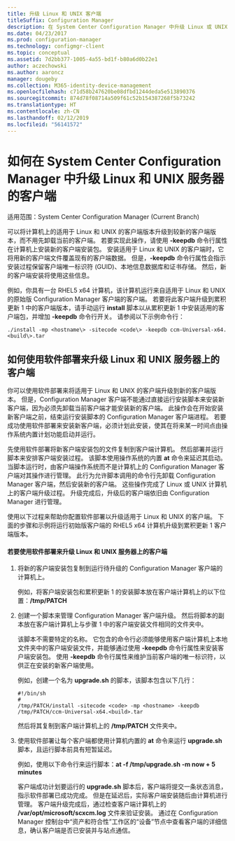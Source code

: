 ```yaml
---
title: 升级 Linux 和 UNIX 客户端
titleSuffix: Configuration Manager
description: 在 System Center Configuration Manager 中升级 Linux 或 UNIX 服务器上的客户端。
ms.date: 04/23/2017
ms.prod: configuration-manager
ms.technology: configmgr-client
ms.topic: conceptual
ms.assetid: 7d2bb377-1005-4a55-bd1f-b80a6d0b22e1
author: aczechowski
ms.author: aaroncz
manager: dougeby
ms.collection: M365-identity-device-management
ms.openlocfilehash: c71d58b247620be08dfbd1244deda5e513890376
ms.sourcegitcommit: 874d78f08714a509f61c52b154387268f5b73242
ms.translationtype: HT
ms.contentlocale: zh-CN
ms.lasthandoff: 02/12/2019
ms.locfileid: "56141572"
---
```

# <a name="how-to-upgrade-clients-for-linux-and-unix-servers-in-system-center-configuration-manager"></a>如何在 System Center Configuration Manager 中升级 Linux 和 UNIX 服务器的客户端

适用范围：System Center Configuration Manager (Current Branch)

可以将计算机上的适用于 Linux 和 UNIX 的客户端版本升级到较新的客户端版本，而不用先卸载当前的客户端。 若要实现此操作，请使用 **-keepdb** 命令行属性在计算机上安装新的客户端安装包。 安装适用于 Linux 和 UNIX 的客户端时，它将用新的客户端文件覆盖现有的客户端数据。 但是，**-keepdb** 命令行属性会指示安装过程保留客户端唯一标识符 (GUID)、本地信息数据库和证书存储。 然后，新的客户端安装将使用这些信息。  

 例如，你具有一台 RHEL5 x64 计算机，该计算机运行来自适用于 Linux 和 UNIX 的原始版 Configuration Manager 客户端的客户端。 若要将此客户端升级到累积更新 1 中的客户端版本，请手动运行 **install** 脚本以从累积更新 1 中安装适用的客户端包，并增加 **-keepdb** 命令行开关。 请参阅以下示例命令行：  

`./install -mp <hostname\> -sitecode <code\> -keepdb ccm-Universal-x64.<build\>.tar`  



## <a name="how-to-use-a-software-deployment-to-upgrade-the-client-on-linux-and-unix-servers"></a>如何使用软件部署来升级 Linux 和 UNIX 服务器上的客户端  
 你可以使用软件部署来将适用于 Linux 和 UNIX 的客户端升级到新的客户端版本。 但是，Configuration Manager 客户端不能通过直接运行安装脚本来安装新客户端，因为必须先卸载当前客户端才能安装新的客户端。 此操作会在开始安装新客户端之前，结束运行安装脚本的 Configuration Manager 客户端进程。 若要成功使用软件部署来安装新客户端，必须计划此安装，使其在将来某一时间点由操作系统内置计划功能启动并运行。  

 先使用软件部署将新客户端安装包的文件复制到客户端计算机。 然后部署并运行脚本来安排客户端安装过程。 该脚本使用操作系统的内置 **at** 命令来延迟其启动。 当脚本运行时，由客户端操作系统而不是计算机上的 Configuration Manager 客户端对其操作进行管理。 此行为允许脚本调用的命令行先卸载 Configuration Manager 客户端，然后安装新的客户端。 这些操作完成了 Linux 或 UNIX 计算机上的客户端升级过程。 升级完成后，升级后的客户端依旧由 Configuration Manager 进行管理。  

 使用以下过程来帮助你配置软件部署以升级适用于 Linux 和 UNIX 的客户端。 下面的步骤和示例将运行初始版客户端的 RHEL5 x64 计算机升级到累积更新 1 客户端版本。  

#### <a name="to-use-a-software-deployment-to-upgrade-the-client-on-linux-and-unix-servers"></a>若要使用软件部署来升级 Linux 和 UNIX 服务器上的客户端  

1. 将新的客户端安装包复制到运行待升级的 Configuration Manager 客户端的计算机上。  

    例如，将客户端安装包和累积更新 1 的安装脚本放在客户端计算机上的以下位置：**/tmp/PATCH**  

2. 创建一个脚本来管理 Configuration Manager 客户端升级。 然后将脚本的副本放在客户端计算机上与步骤 1 中的客户端安装文件相同的文件夹中。  

    该脚本不需要特定的名称。 它包含的命令行必须能够使用客户端计算机上本地文件夹中的客户端安装文件，并能够通过使用 **-keepdb** 命令行属性来安装客户端安装包。 使用 **-keepdb** 命令行属性来维护当前客户端的唯一标识符，以供正在安装的新客户端使用。  

    例如，创建一个名为 **upgrade.sh** 的脚本，该脚本包含以下几行：  

   ```  
   #!/bin/sh  
   #  
   /tmp/PATCH/install -sitecode <code> -mp <hostname> -keepdb /tmp/PATCH/ccm-Universal-x64.<build>.tar  

   ```  

    然后将其复制到客户端计算机上的 **/tmp/PATCH** 文件夹中。

3. 使用软件部署让每个客户端都使用计算机内置的 **at** 命令来运行 **upgrade.sh** 脚本，且运行脚本前具有短暂延迟。  

    例如，使用以下命令行来运行脚本：**at -f /tmp/upgrade.sh -m now + 5 minutes**  

   客户端成功计划要运行的 **upgrade.sh** 脚本后，客户端将提交一条状态消息，指示软件部署已成功完成。 但是在延迟后，实际客户端安装随后由计算机进行管理。 客户端升级完成后，通过检查客户端计算机上的 **/var/opt/microsoft/scxcm.log** 文件来验证安装。 通过在 Configuration Manager 控制台中“资产和符合性”工作区的“设备”节点中查看客户端的详细信息，确认客户端是否已安装并与站点通信。  
